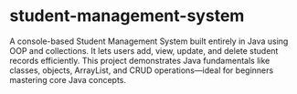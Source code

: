 # student-management-system
A console-based Student Management System built entirely in Java using OOP and collections. It lets users add, view, update, and delete student records efficiently. This project demonstrates Java fundamentals like classes, objects, ArrayList, and CRUD operations—ideal for beginners mastering core Java concepts.
